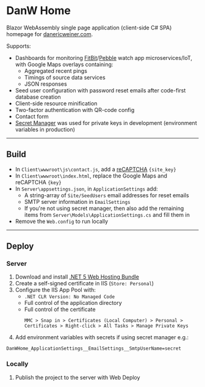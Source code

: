 # DanW Home
Blazor WebAssembly single page application (client-side C# SPA) homepage for [danericweiner.com](https://danericweiner.com/).

Supports:

- Dashboards for monitoring [FitBit](https://gallery.fitbit.com/details/5e3eddac-b15b-42af-b4b9-be1799eea082)/[Pebble](https://github.com/danericweiner/pebble-dayboat-marine-face) watch app microservices/IoT, with Google Maps overlays containing:
  - Aggregated recent pings
  - Timings of source data services
  - JSON responses
- Seed user configuration with password reset emails after code-first database creation
- Client-side resource minification
- Two-factor authentication with QR-code config
- Contact form
- [Secret Manager](https://docs.microsoft.com/en-us/aspnet/core/security/app-secrets?view=aspnetcore-5.0&tabs=windows) was used for private keys in development (environment variables in production)

------

## Build

- In `Client\wwwroot\js\contact.js`, add a [reCAPTCHA](https://developers.google.com/recaptcha) `{site_key}` 
- In `Client\wwwroot\index.html`, replace the Google Maps and reCAPTCHA `{key}`
- In `Server\appsettings.json`, in `ApplicationSettings` add:
  - A string-array of `Site/SeedUsers` email addresses for reset emails
  - SMTP server information in `EmailSettings`
  - If you're not using secret manager, then also add the remaining items from `Server\Models\ApplicationSettings.cs` and fill them in
- Remove the `Web.config` to run locally

------

## Deploy

### Server

1. Download and install [.NET 5 Web Hosting Bundle](https://dotnet.microsoft.com/download/dotnet/thank-you/runtime-aspnetcore-5.0.7-windows-hosting-bundle-installer)
2. Create a self-signed certificate in IIS (`Store: Personal`)
3. Configure the IIS App Pool with: 
   - `.NET CLR Version: No Managed Code` 
   - Full control of the application directory
   - Full control of the certificate 
     ```
     MMC > Snap in > Certificates (Local Computer) > Personal > Certificates > Right-click > All Tasks > Manage Private Keys
     ```
4. Add environment variables with secrets if using secret manager e.g.: 
```
DanWHome_ApplicationSettings__EmailSettings__SmtpUserName=secret
```

### Locally

1. Publish the project to the server with Web Deploy

